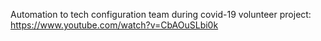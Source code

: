 Automation to tech configuration team during covid-19 volunteer project:
https://www.youtube.com/watch?v=CbAOuSLbi0k
